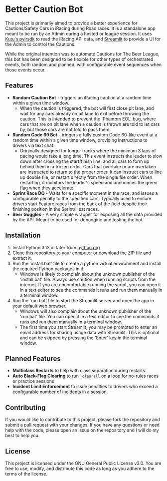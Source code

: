 # Better Caution Bot

This project is primarily aimed to provide a better experience for Cautions/Safety Cars in iRacing during Road races. It is a standalone app meant to be run by an Admin during a hosted or league session. It uses [Kutu's pyirsdk](https://github.com/kutu/pyirsdk) to read the iRacing API data, and [Streamlit](https://streamlit.io) to provide a UI for the Admin to control the Cautions.

While the original intention was to automate Cautions for The Beer League, this bot has been designed to be flexible for other types of orchestrated events, both random and planned, with configurable event sequences when those events occur.

## Features
- **Random Caution Bot** - triggers an iRacing caution at a random time within a given time window.
    - When the caution is triggered, the bot will first close pit lane, and wait for any cars already on pit lane to exit before throwing the caution. This is intended to prevent the 'Phantom EOL' bug, where cars that are on pit lane when a caution is thrown are told to let cars by, but those cars are not told to pass them.
- **Random Code 69 Bot** - triggers a fully custom Code 60-like event at a random time within a given time window, providing instructions to drivers via text chat.
    - Originally designed for longer tracks where the minimum 3 laps of pacing would take a long time. This event instructs the leader to slow down after crossing the start/finish line, and all cars to form up behind them in a frozen order. Cars that overtake or are overtaken are instructed to return to the proper order. It can instruct cars to line up double file, or restart directly from the single file order. When restarting, it monitors the leader's speed and announces the green flag when they accelerate.
- **Sprint Race DQ** - Waits for a specific moment in the race, and issues a configurable penalty to the specified cars. Typically used to ensure drivers start Feature races from the back of the field despite their finishing position in the Sprint/Heat races.
- **Beer Goggles** - A very simple wrapper for exposing all the data provided by the API. Meant to be used for debugging and testing the bot.


## Installation
1. Install Python 3.12 or later from [python.org](https://www.python.org/downloads/)
2. Clone this repository to your computer or download the ZIP file and extract it.
3. Run the 'install.bat' file to create a python virtual environment and install the required Python packages in it.
    - Windows is likely to complain about the unknown publisher of the 'install.bat' file. Always use caution when running scripts from the internet. If you are uncomfortable running the script, you can open it in a text editor to see the commands it runs and run them manually in a terminal window.
4. Run the 'run.bat' file to start the Streamlit server and open the app in your default web browser.
    - Windows will also complain about the unknown publisher of the 'run.bat' file. You can open it in a text editor to see the commands it runs and run them manually in a terminal window.
    - The first time you start Streamlit, you may be prompted to enter an email address for sharing usage data with Streamlit. This is optional and can be skipped by pressing the 'Enter' key in the terminal window.

## Planned Features
- **Multiclass Restarts** to help with class separation during restarts.
- **Auto Black-Flag Clearing** to run `!clearall` on a loop for no-rules races or practice sessions
- **Incident Limit Enforcement** to issue penalties to drivers who exceed a configurable number of incidents in a session.

## Contributing
If you would like to contribute to this project, please fork the repository and submit a pull request with your changes. If you have any questions or need help with the code, please open an issue on the repository and I will do my best to help you.

## License
This project is licensed under the GNU General Public License v3.0. You are free to use, modify, and distribute this code as long as you adhere to the terms of the license.